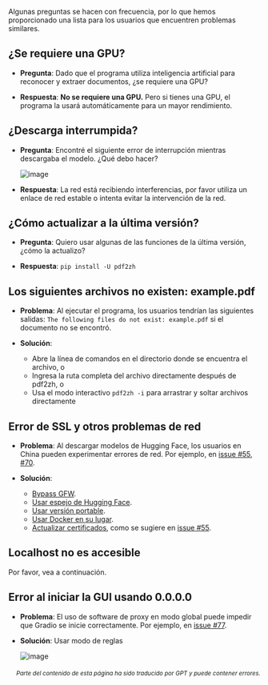 Algunas preguntas se hacen con frecuencia, por lo que hemos proporcionado una lista para los usuarios que encuentren problemas similares.

## ¿Se requiere una GPU?
- **Pregunta**:
Dado que el programa utiliza inteligencia artificial para reconocer y extraer documentos, ¿se requiere una GPU?

- **Respuesta**:
**No se requiere una GPU.** Pero si tienes una GPU, el programa la usará automáticamente para un mayor rendimiento.

## ¿Descarga interrumpida?
- **Pregunta**:
Encontré el siguiente error de interrupción mientras descargaba el modelo. ¿Qué debo hacer?

  ![image](https://github.com/user-attachments/assets/3c4eed44-3d9b-4e2f-a224-a58edca718c2)

- **Respuesta**:
La red está recibiendo interferencias, por favor utiliza un enlace de red estable o intenta evitar la intervención de la red.

## ¿Cómo actualizar a la última versión?
- **Pregunta**:
Quiero usar algunas de las funciones de la última versión, ¿cómo la actualizo?

- **Respuesta**:
`pip install -U pdf2zh`


## Los siguientes archivos no existen: example.pdf
- **Problema**:
Al ejecutar el programa, los usuarios tendrían las siguientes salidas: `The following files do not exist: example.pdf` si el documento no se encontró.

- **Solución**:
  - Abre la línea de comandos en el directorio donde se encuentra el archivo, o
  - Ingresa la ruta completa del archivo directamente después de pdf2zh, o
  - Usa el modo interactivo `pdf2zh -i` para arrastrar y soltar archivos directamente


## Error de SSL y otros problemas de red
- **Problema**:
Al descargar modelos de Hugging Face, los usuarios en China pueden experimentar errores de red. Por ejemplo, en [issue #55](https://github.com/PDFMathTranslate/PDFMathTranslate-next/issues/55), [#70](https://github.com/PDFMathTranslate/PDFMathTranslate-next/issues/70).

- **Solución**:
  - [Bypass GFW](https://github.com/clash-verge-rev/clash-verge-rev).
  - [Usar espejo de Hugging Face](https://hf-mirror.com/).
  - [Usar versión portable](https://github.com/PDFMathTranslate/PDFMathTranslate-next?tab=readme-ov-file#method-ii-portable).
  - [Usar Docker en su lugar](https://github.com/PDFMathTranslate/PDFMathTranslate-next#docker).
  - [Actualizar certificados](https://stackoverflow.com/questions/51925384/unable-to-get-local-issuer-certificate-when-using-requests), como se sugiere en [issue #55](https://github.com/PDFMathTranslate/PDFMathTranslate-next/issues/55).

## Localhost no es accesible
Por favor, vea a continuación.

## Error al iniciar la GUI usando 0.0.0.0
- **Problema**:
El uso de software de proxy en modo global puede impedir que Gradio se inicie correctamente. Por ejemplo, en [issue #77](https://github.com/PDFMathTranslate/PDFMathTranslate-next/issues/77).

- **Solución**:
Usar modo de reglas

  ![image](https://github.com/user-attachments/assets/b1f2b16a-eb6a-4c03-995c-332ef1d82c96)

<div align="right"> 
<h6><small>Parte del contenido de esta página ha sido traducido por GPT y puede contener errores.</small></h6>